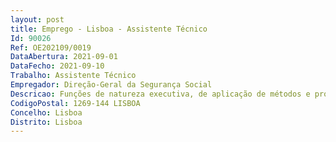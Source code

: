 ```yaml
--- 
layout: post
title: Emprego - Lisboa - Assistente Técnico
Id: 90026
Ref: OE202109/0019
DataAbertura: 2021-09-01
DataFecho: 2021-09-10
Trabalho: Assistente Técnico
Empregador: Direção-Geral da Segurança Social
Descricao: Funções de natureza executiva, de aplicação de métodos e processos, com base em diretivas bem definidas e instruções gerais, de grau médio de complexidade, na área de Administração de pessoal
CodigoPostal: 1269-144 LISBOA
Concelho: Lisboa
Distrito: Lisboa
--- 
```


